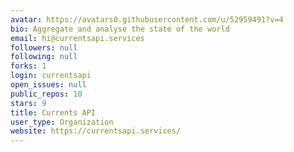 ```yaml
---
avatar: https://avatars0.githubusercontent.com/u/52959491?v=4
bio: Aggregate and analyse the state of the world
email: hi@currentsapi.services
followers: null
following: null
forks: 1
login: currentsapi
open_issues: null
public_repos: 10
stars: 9
title: Currents API
user_type: Organization
website: https://currentsapi.services/
---
```

